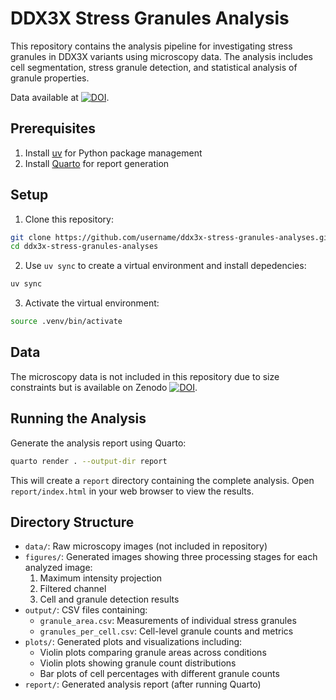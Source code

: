 # DDX3X Stress Granules Analysis

This repository contains the analysis pipeline for investigating stress granules in DDX3X variants using microscopy data. The analysis includes cell segmentation, stress granule detection, and statistical analysis of granule properties.

Data available at [![DOI](https://zenodo.org/badge/DOI/10.5281/zenodo.14224482.svg)](https://doi.org/10.5281/zenodo.14224482).

## Prerequisites

1. Install [uv](https://github.com/astral-sh/uv) for Python package management
2. Install [Quarto](https://quarto.org/docs/get-started/) for report generation

## Setup

1. Clone this repository:
```bash
git clone https://github.com/username/ddx3x-stress-granules-analyses.git
cd ddx3x-stress-granules-analyses
```

2. Use `uv sync` to create a virtual environment and install depedencies:
```bash
uv sync
```

3. Activate the virtual environment:
```bash
source .venv/bin/activate
```

## Data

The microscopy data is not included in this repository due to size constraints but is available on Zenodo [![DOI](https://zenodo.org/badge/DOI/10.5281/zenodo.14224482.svg)](https://doi.org/10.5281/zenodo.14224482).

## Running the Analysis

Generate the analysis report using Quarto:
```bash
quarto render . --output-dir report
```

This will create a `report` directory containing the complete analysis. Open `report/index.html` in your web browser to view the results.

## Directory Structure

- `data/`: Raw microscopy images (not included in repository)
- `figures/`: Generated images showing three processing stages for each analyzed image:
  1. Maximum intensity projection
  2. Filtered channel
  3. Cell and granule detection results
- `output/`: CSV files containing:
  - `granule_area.csv`: Measurements of individual stress granules
  - `granules_per_cell.csv`: Cell-level granule counts and metrics
- `plots/`: Generated plots and visualizations including:
  - Violin plots comparing granule areas across conditions
  - Violin plots showing granule count distributions
  - Bar plots of cell percentages with different granule counts
- `report/`: Generated analysis report (after running Quarto)
